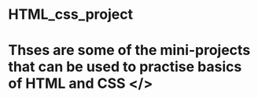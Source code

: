 # HTML_css_project
# Thses are some of the mini-projects that can be used to practise basics of HTML and CSS </>

